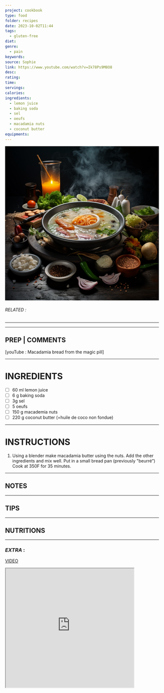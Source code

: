 ```yaml
---
project: cookbook
type: food
folder: recipes
date: 2023-10-02T11:44
tags:
  - gluten-free
diet: 
genre:
  - pain
keywords: 
source: Sophie
link: https://www.youtube.com/watch?v=Ik78Ps9M8O8
desc: 
rating: 
time: 
servings: 
calories: 
ingredients:
  - lemon juice
  - baking soda
  - sel
  - oeufs
  - macadamia nuts
  - coconut butter
equipments:
---
```


![IMAGE](_default.png)

###### *RELATED* : 
---


---
## PREP | COMMENTS

[youTube : Macadamia bread from the magic pill]

---
# INGREDIENTS

- [ ] 60 ml lemon juice
- [ ] 6 g baking soda
- [ ] 3g sel
- [ ] 5 oeufs
- [ ] 150 g macademia nuts
- [ ] 220 g coconut butter (=huile de coco non fondue)

---
# INSTRUCTIONS

1. Using a blender make macadamia butter using the nuts. Add the other ingredients and mix well. Put in a small bread pan (previously "beurré”) Cook at 350F for 35 minutes.

---
## NOTES



---
## TIPS



---
## NUTRITIONS



---
### *EXTRA* :


[VIDEO](https://www.youtube.com/watch?v=Ik78Ps9M8O8)

<iframe allowfullscreen src="https://www.youtube.com/watch?v=Ik78Ps9M8O8" width="420" height="390" />